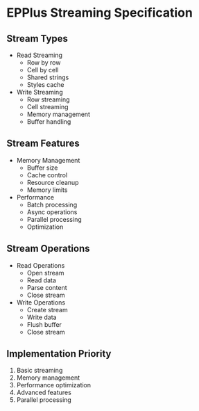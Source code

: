 # EPPlus Streaming Specification

## Stream Types
- Read Streaming
  - Row by row
  - Cell by cell
  - Shared strings
  - Styles cache
- Write Streaming
  - Row streaming
  - Cell streaming
  - Memory management
  - Buffer handling

## Stream Features
- Memory Management
  - Buffer size
  - Cache control
  - Resource cleanup
  - Memory limits
- Performance
  - Batch processing
  - Async operations
  - Parallel processing
  - Optimization

## Stream Operations
- Read Operations
  - Open stream
  - Read data
  - Parse content
  - Close stream
- Write Operations
  - Create stream
  - Write data
  - Flush buffer
  - Close stream

## Implementation Priority
1. Basic streaming
2. Memory management
3. Performance optimization
4. Advanced features
5. Parallel processing